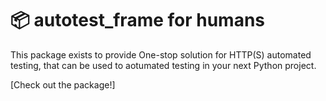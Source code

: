 📦 autotest_frame for humans
=======================

This package exists to provide One-stop solution for HTTP(S) automated testing, that can be used
to aotumated testing in your next Python project. 

[Check out the package!]


